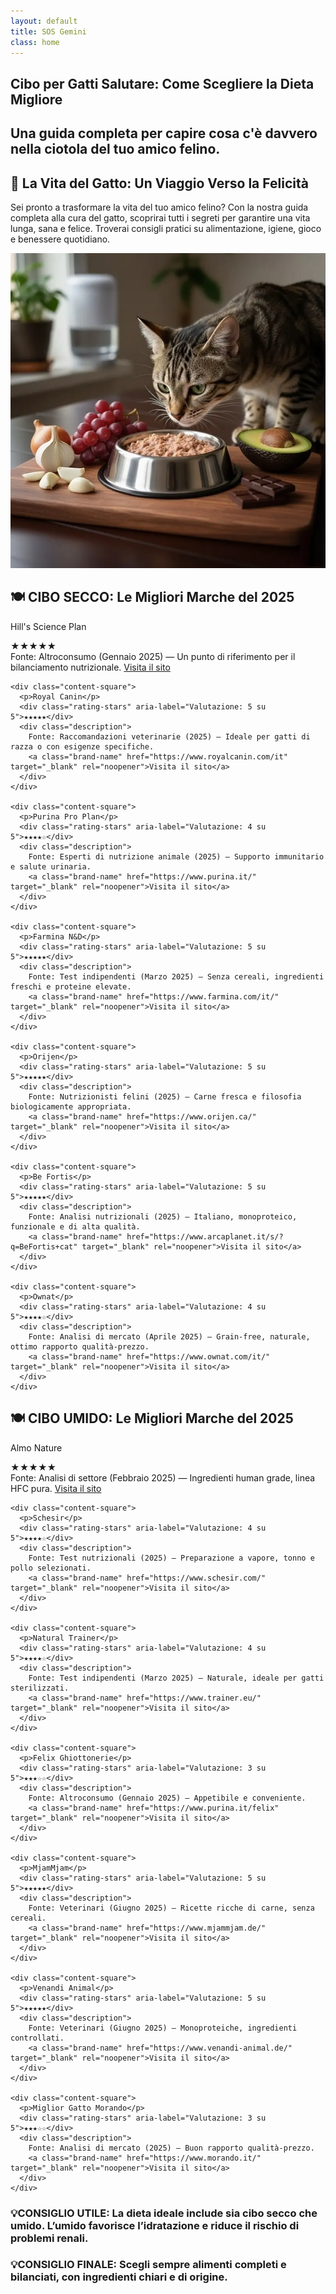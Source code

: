 ```yaml
---
layout: default
title: SOS Gemini
class: home
---
```


<div class="container">
  <!-- 📝 INTRODUZIONE -->
  <section class="intro">
    <h1 class="main-title-centered">Cibo per Gatti Salutare: Come Scegliere la Dieta Migliore</h1>
    <h2 class="small-title">
      Una guida completa per capire cosa c'è davvero nella ciotola del tuo amico felino.
    </h2>
  </section>

  <!-- 🌿 CONSIGLI PRATICI -->
  <section class="eco-tips">
    <div class="eco-tips-flex">
      <div class="eco-text">
        <h2>🐾 La Vita del Gatto: Un Viaggio Verso la Felicità</h2>
        <p>
          Sei pronto a trasformare la vita del tuo amico felino? Con la nostra guida completa alla cura del gatto, scoprirai tutti i segreti per garantire una vita lunga, sana e felice. Troverai consigli pratici su alimentazione, igiene, gioco e benessere quotidiano.
        </p>
      </div>
      <div class="eco-image">
        <img src="/assets/img/1-Cibo-Gatti-Il-Migliore-800.webp" alt="Gatto in pericolo con cibo tossico" />
      </div>
    </div>
  </section>

<section class="food-section">
  <h2 class="section-title-gradient">🍽️ CIBO SECCO: Le Migliori Marche del 2025</h2>
  <div class="square-grid">
    <div class="content-square">
      <p>Hill's Science Plan</p>
      <div class="rating-stars" aria-label="Valutazione: 5 su 5">★★★★★</div>
      <div class="description">
        Fonte: Altroconsumo (Gennaio 2025) — Un punto di riferimento per il bilanciamento nutrizionale.
        <a class="brand-name" href="https://www.hillspet.it/" target="_blank" rel="noopener">Visita il sito</a>
      </div>
    </div>

    <div class="content-square">
      <p>Royal Canin</p>
      <div class="rating-stars" aria-label="Valutazione: 5 su 5">★★★★★</div>
      <div class="description">
        Fonte: Raccomandazioni veterinarie (2025) — Ideale per gatti di razza o con esigenze specifiche.
        <a class="brand-name" href="https://www.royalcanin.com/it" target="_blank" rel="noopener">Visita il sito</a>
      </div>
    </div>

    <div class="content-square">
      <p>Purina Pro Plan</p>
      <div class="rating-stars" aria-label="Valutazione: 4 su 5">★★★★☆</div>
      <div class="description">
        Fonte: Esperti di nutrizione animale (2025) — Supporto immunitario e salute urinaria.
        <a class="brand-name" href="https://www.purina.it/" target="_blank" rel="noopener">Visita il sito</a>
      </div>
    </div>

    <div class="content-square">
      <p>Farmina N&D</p>
      <div class="rating-stars" aria-label="Valutazione: 5 su 5">★★★★★</div>
      <div class="description">
        Fonte: Test indipendenti (Marzo 2025) — Senza cereali, ingredienti freschi e proteine elevate.
        <a class="brand-name" href="https://www.farmina.com/it/" target="_blank" rel="noopener">Visita il sito</a>
      </div>
    </div>

    <div class="content-square">
      <p>Orijen</p>
      <div class="rating-stars" aria-label="Valutazione: 5 su 5">★★★★★</div>
      <div class="description">
        Fonte: Nutrizionisti felini (2025) — Carne fresca e filosofia biologicamente appropriata.
        <a class="brand-name" href="https://www.orijen.ca/" target="_blank" rel="noopener">Visita il sito</a>
      </div>
    </div>

    <div class="content-square">
      <p>Be Fortis</p>
      <div class="rating-stars" aria-label="Valutazione: 5 su 5">★★★★★</div>
      <div class="description">
        Fonte: Analisi nutrizionali (2025) — Italiano, monoproteico, funzionale e di alta qualità.
        <a class="brand-name" href="https://www.arcaplanet.it/s/?q=BeFortis+cat" target="_blank" rel="noopener">Visita il sito</a>
      </div>
    </div>

    <div class="content-square">
      <p>Ownat</p>
      <div class="rating-stars" aria-label="Valutazione: 4 su 5">★★★★☆</div>
      <div class="description">
        Fonte: Analisi di mercato (Aprile 2025) — Grain-free, naturale, ottimo rapporto qualità-prezzo.
        <a class="brand-name" href="https://www.ownat.com/it/" target="_blank" rel="noopener">Visita il sito</a>
      </div>
    </div>
  </div>
</section>


 <section class="food-section">
  <h2 class="section-title-gradient">🍽️ CIBO UMIDO: Le Migliori Marche del 2025</h2>
  <div class="square-grid">
    <div class="content-square">
      <p>Almo Nature</p>
      <div class="rating-stars" aria-label="Valutazione: 5 su 5">★★★★★</div>
      <div class="description">
        Fonte: Analisi di settore (Febbraio 2025) — Ingredienti human grade, linea HFC pura.
        <a class="brand-name" href="https://www.almonature.com/" target="_blank" rel="noopener">Visita il sito</a>
      </div>
    </div>

    <div class="content-square">
      <p>Schesir</p>
      <div class="rating-stars" aria-label="Valutazione: 4 su 5">★★★★☆</div>
      <div class="description">
        Fonte: Test nutrizionali (2025) — Preparazione a vapore, tonno e pollo selezionati.
        <a class="brand-name" href="https://www.schesir.com/" target="_blank" rel="noopener">Visita il sito</a>
      </div>
    </div>

    <div class="content-square">
      <p>Natural Trainer</p>
      <div class="rating-stars" aria-label="Valutazione: 4 su 5">★★★★☆</div>
      <div class="description">
        Fonte: Test indipendenti (Marzo 2025) — Naturale, ideale per gatti sterilizzati.
        <a class="brand-name" href="https://www.trainer.eu/" target="_blank" rel="noopener">Visita il sito</a>
      </div>
    </div>

    <div class="content-square">
      <p>Felix Ghiottonerie</p>
      <div class="rating-stars" aria-label="Valutazione: 3 su 5">★★★☆☆</div>
      <div class="description">
        Fonte: Altroconsumo (Gennaio 2025) — Appetibile e conveniente.
        <a class="brand-name" href="https://www.purina.it/felix" target="_blank" rel="noopener">Visita il sito</a>
      </div>
    </div>

    <div class="content-square">
      <p>MjamMjam</p>
      <div class="rating-stars" aria-label="Valutazione: 5 su 5">★★★★★</div>
      <div class="description">
        Fonte: Veterinari (Giugno 2025) — Ricette ricche di carne, senza cereali.
        <a class="brand-name" href="https://www.mjammjam.de/" target="_blank" rel="noopener">Visita il sito</a>
      </div>
    </div>

    <div class="content-square">
      <p>Venandi Animal</p>
      <div class="rating-stars" aria-label="Valutazione: 5 su 5">★★★★★</div>
      <div class="description">
        Fonte: Veterinari (Giugno 2025) — Monoproteiche, ingredienti controllati.
        <a class="brand-name" href="https://www.venandi-animal.de/" target="_blank" rel="noopener">Visita il sito</a>
      </div>
    </div>

    <div class="content-square">
      <p>Miglior Gatto Morando</p>
      <div class="rating-stars" aria-label="Valutazione: 3 su 5">★★★☆☆</div>
      <div class="description">
        Fonte: Analisi di mercato (2025) — Buon rapporto qualità-prezzo.
        <a class="brand-name" href="https://www.morando.it/" target="_blank" rel="noopener">Visita il sito</a>
      </div>
    </div>
  </div>
</section>

  <!-- 💡 CONSIGLI FINALI -->
  <section class="tips-section">
    <div class="content-block">
      <h3 class="useful-tip">💡CONSIGLIO UTILE: La dieta ideale include sia cibo secco che umido. L’umido favorisce l’idratazione e riduce il rischio di problemi renali.</h3>
    </div>
    <div class="content-block">
      <h3 class="useful-tip">💡CONSIGLIO FINALE: Scegli sempre alimenti completi e bilanciati, con ingredienti chiari e di origine.</h3>
    </div>
  </section>
</div>

